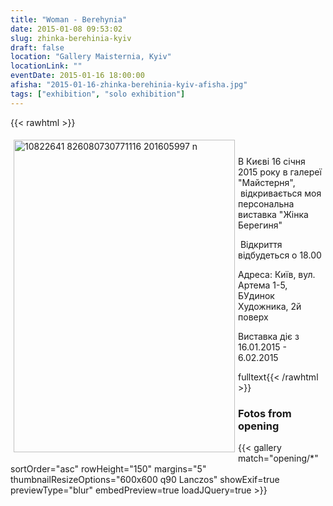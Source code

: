 ```yaml
---
title: "Woman - Berehynia"
date: 2015-01-08 09:53:02
slug: zhinka-berehinia-kyiv
draft: false
location: "Gallery Maisternia, Kyiv"
locationLink: ""
eventDate: 2015-01-16 18:00:00
afisha: "2015-01-16-zhinka-berehinia-kyiv-afisha.jpg"
tags: ["exhibition", "solo exhibition"]
---
```


{{< rawhtml >}}
<p><img src="images/gallery/photo/10822641_826080730771116_201605997_n.jpg" width="354" height="500" alt="10822641 826080730771116 201605997 n" style="margin: 5px; float: left;" /></p>
<p>&nbsp;</p>
<p>В Києві 16 січня 2015 року в галереї "Майстерня", &nbsp;відкривається моя персональна виставка "Жінка Берегиня"</p>
<p>&nbsp;Відкриття відбудеться о 18.00</p>
<p>Адреса: Київ, вул. Артема 1-5, БУдинок Художника, 2й поверх</p>
<p>Виставка діє з 16.01.2015 - 6.02.2015</p>fulltext{{< /rawhtml >}}

### Fotos from opening

{{< gallery match="opening/*" sortOrder="asc" rowHeight="150" margins="5" thumbnailResizeOptions="600x600 q90 Lanczos" showExif=true previewType="blur" embedPreview=true loadJQuery=true >}}
